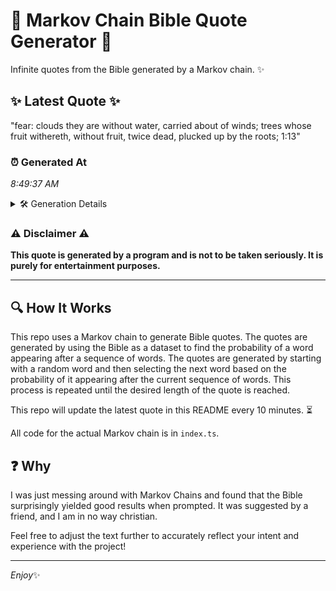 # 📖 Markov Chain Bible Quote Generator 📖

Infinite quotes from the Bible generated by a Markov chain. ✨

## ✨ Latest Quote ✨
"fear: clouds they are without water, carried about of winds; trees whose fruit withereth, without fruit, twice dead, plucked up by the roots; 1:13"

### ⏰ Generated At
*8:49:37 AM*

<details>
    <summary>🛠️ Generation Details</summary>
    <p>
        <strong>🌱 Seed:</strong> fear:<br>
        <strong>🔄 Iterations:</strong> 23<br>
        <strong>📜 Context History:</strong><br>[ fear: ]: clouds<br>[ fear:, clouds ]: they<br>[ fear:, clouds, they ]: are<br>[ fear:, clouds, they, are ]: without<br>[ fear:, clouds, they, are, without ]: water,<br>[ fear:, clouds, they, are, without, water, ]: carried<br>[ clouds, they, are, without, water,, carried ]: about<br>[ they, are, without, water,, carried, about ]: of<br>[ are, without, water,, carried, about, of ]: winds;<br>[ without, water,, carried, about, of, winds; ]: trees<br>[ water,, carried, about, of, winds;, trees ]: whose<br>[ carried, about, of, winds;, trees, whose ]: fruit<br>[ about, of, winds;, trees, whose, fruit ]: withereth,<br>[ of, winds;, trees, whose, fruit, withereth, ]: without<br>[ winds;, trees, whose, fruit, withereth,, without ]: fruit,<br>[ trees, whose, fruit, withereth,, without, fruit, ]: twice<br>[ whose, fruit, withereth,, without, fruit,, twice ]: dead,<br>[ fruit, withereth,, without, fruit,, twice, dead, ]: plucked<br>[ withereth,, without, fruit,, twice, dead,, plucked ]: up<br>[ without, fruit,, twice, dead,, plucked, up ]: by<br>[ fruit,, twice, dead,, plucked, up, by ]: the<br>[ twice, dead,, plucked, up, by, the ]: roots;<br>[ dead,, plucked, up, by, the, roots; ]: 1:13<br>
    </p>
</details>

### ⚠️ Disclaimer ⚠️
**This quote is generated by a program and is not to be taken seriously. It is purely for entertainment purposes.**

---

## 🔍 How It Works

This repo uses a Markov chain to generate Bible quotes. The quotes are generated by using the Bible as a dataset to find the probability of a word appearing after a sequence of words. The quotes are generated by starting with a random word and then selecting the next word based on the probability of it appearing after the current sequence of words. This process is repeated until the desired length of the quote is reached.

This repo will update the latest quote in this README every 10 minutes. ⏳

All code for the actual Markov chain is in `index.ts`.

## ❓ Why

I was just messing around with Markov Chains and found that the Bible surprisingly yielded good results when prompted. 
It was suggested by a friend, and I am in no way christian.

Feel free to adjust the text further to accurately reflect your intent and experience with the project!

---

*Enjoy*✨
